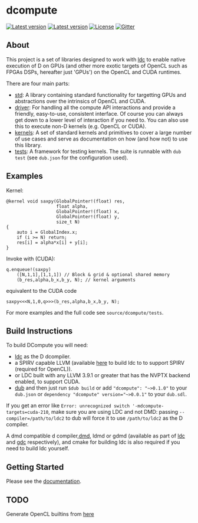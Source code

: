 # dcompute

[![Latest version](https://img.shields.io/dub/v/dcompute.svg)](http://code.dlang.org/packages/dcompute)
[![Latest version](https://img.shields.io/github/tag/libmir/dcompute.svg?maxAge=3600)](http://code.dlang.org/packages/dcompute)
[![License](https://img.shields.io/dub/l/dcompute.svg)](http://code.dlang.org/packages/dcompute)
[![Gitter](https://img.shields.io/gitter/room/libmir/public.svg)](https://gitter.im/libmir/public)

## About

This project is a set of libraries designed to work with [ldc][1] to 
enable native execution of D on GPUs (and other more exotic targets of OpenCL such as FPGAs DSPs, hereafter just 'GPUs') on the OpenCL and CUDA runtimes.

There are four main parts: 
* [std](https://github.com/libmir/dcompute/tree/master/source/dcompute/std): A library containing standard functionality for targetting GPUs and abstractions over the intrinsics of OpenCL and CUDA.
* [driver](https://github.com/libmir/dcompute/tree/master/source/dcompute/driver): For handling all the compute API interactions and provide a friendly, easy-to-use, consistent interface. Of course you can always get down to a lower level of interaction if you need to. You can also use this to execute non-D kernels (e.g. OpenCL or CUDA).
* [kernels](https://github.com/libmir/dcompute/tree/master/source/dcompute/kernels): A set of standard kernels and primitives to cover a large number of use cases and serve as documentation on how (and how not) to use this library.
* [tests](https://github.com/libmir/dcompute/tree/master/source/dcompute/tests): A framework for testing kernels. The suite is runnable with `dub test` (see `dub.json` for the configuration used).

## Examples

Kernel:
```
@kernel void saxpy(GlobalPointer!(float) res,
                   float alpha,
                   GlobalPointer!(float) x,
                   GlobalPointer!(float) y, 
                   size_t N)
{
    auto i = GlobalIndex.x;
    if (i >= N) return;
    res[i] = alpha*x[i] + y[i];
}
```

Invoke with (CUDA):
```
q.enqueue!(saxpy)
    ([N,1,1],[1,1,1]) // Block & grid & optional shared memory
    (b_res,alpha,b_x,b_y, N); // kernel arguments
```
equivalent to the CUDA code
```
saxpy<<<N,1,0,q>>>(b_res,alpha,b_x,b_y, N);
```

For more examples and the full code see `source/dcompute/tests`.
## Build Instructions

To build DCompute you will need:
* [ldc][1] as the D dcompiler.
* a SPIRV capable LLVM (available [here](https://github.com/thewilsonator/llvm/tree/compute) to build ldc to to support SPIRV (required for OpenCL)).
* or LDC built with any LLVM 3.9.1 or greater that has the NVPTX backend enabled, to support CUDA.
* [dub](https://github.com/dlang/dub)
and then just run `$dub build` or add `"dcompute": "~>0.1.0"` to your `dub.json` or `dependency "dcompute" version="~>0.0.1"` to your `dub.sdl`.

If you get an error like `Error: unrecognized switch '-mdcompute-targets=cuda-210`, make sure you are using LDC and not DMD: passing `--compiler=/path/to/ldc2` to dub will force it to use `/path/to/ldc2` as the D compiler.

A dmd compatible d compiler,[dmd](https://github.com/dlang/dmd), ldmd or gdmd (available as part of [ldc][1] and [gdc](https://github.com/D-Programming-GDC/GDC) respectively), and cmake for building ldc is also required if you need to build ldc yourself.
 
## Getting Started

Please see the [documentation](https://github.com/libmir/dcompute/blob/master/docs/README.md).

## TODO

Generate OpenCL builtins from [here](https://github.com/KhronosGroup/SPIR-Tools/wiki/SPIR-2.0-built-in-functions)

[1]: https://github.com/ldc-developers/ldc
